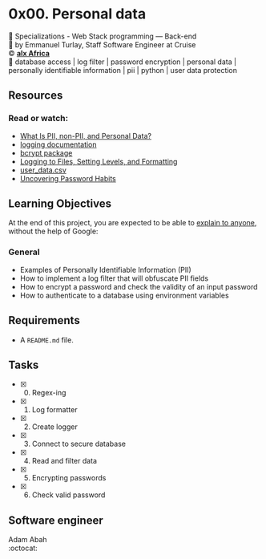 # 0x00. Personal data
:open_file_folder: Specializations - Web Stack programming ― Back-end  
:bust_in_silhouette: by Emmanuel Turlay, Staff Software Engineer at Cruise  
:copyright: **[alx Africa](https://www.alxafrica.com/)**  
:bookmark: database access | log filter | password encryption | personal data | personally identifiable information | pii | python | user data protection

## Resources
### Read or watch:
* [What Is PII, non-PII, and Personal Data?](https://piwik.pro/blog/what-is-pii-personal-data/)
* [logging documentation](https://docs.python.org/3/library/logging.html)
* [bcrypt package](https://github.com/pyca/bcrypt/)
* [Logging to Files, Setting Levels, and Formatting](https://www.youtube.com/watch?v=-ARI4Cz-awo)
* [user_data.csv](https://holbertonintranet.s3.amazonaws.com/uploads/misc/2019/11/a2e00974ce6b41460425.csv?X-Amz-Algorithm=AWS4-HMAC-SHA256&X-Amz-Credential=AKIARDDGGGOUWMNL5ANN%2F20201102%2Fus-east-1%2Fs3%2Faws4_request&X-Amz-Date=20201102T202422Z&X-Amz-Expires=86400&X-Amz-SignedHeaders=host&X-Amz-Signature=2ab6e9982734a98964a9979d6e3d4c5cd37b68ebe0c75f476265a3f035972881)
* [Uncovering Password Habits](https://digitalguardian.com/blog/uncovering-password-habits-are-users-password-security-habits-improving-infographic)

## Learning Objectives
At the end of this project, you are expected to be able to [explain to anyone](https://fs.blog/2012/04/feynman-technique/), without the help of Google:
### General
* Examples of Personally Identifiable Information (PII)
* How to implement a log filter that will obfuscate PII fields
* How to encrypt a password and check the validity of an input password
* How to authenticate to a database using environment variables

## Requirements
* A ```README.md``` file.

## Tasks
* [x] 0. Regex-ing
* [x] 1. Log formatter
* [x] 2. Create logger
* [x] 3. Connect to secure database
* [x] 4. Read and filter data
* [x] 5. Encrypting passwords
* [x] 6. Check valid password

## Software engineer
Adam Abah  
:octocat: